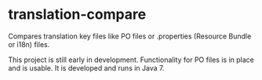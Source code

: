 translation-compare
===================

Compares translation key files like PO files or .properties (Resource Bundle or i18n) files.

This project is still early in development. Functionality for PO files is in place and is usable. It is developed and runs in Java 7.